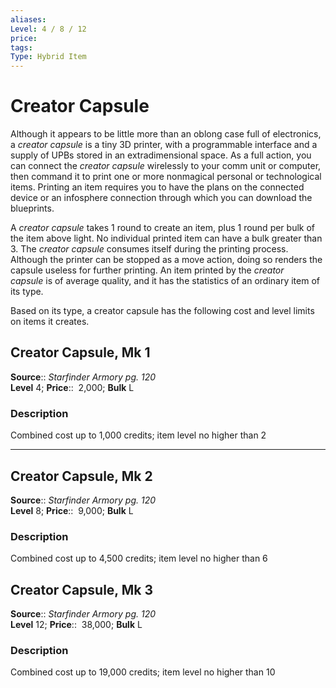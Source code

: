 ```yaml
---
aliases: 
Level: 4 / 8 / 12 
price:  
tags: 
Type: Hybrid Item
---
```


# Creator Capsule

Although it appears to be little more than an oblong case full of electronics, a _creator capsule_ is a tiny 3D printer, with a programmable interface and a supply of UPBs stored in an extradimensional space. As a full action, you can connect the _creator capsule_ wirelessly to your comm unit or computer, then command it to print one or more nonmagical personal or technological items. Printing an item requires you to have the plans on the connected device or an infosphere connection through which you can download the blueprints.  
  
A _creator capsule_ takes 1 round to create an item, plus 1 round per bulk of the item above light. No individual printed item can have a bulk greater than 3. The _creator capsule_ consumes itself during the printing process. Although the printer can be stopped as a move action, doing so renders the capsule useless for further printing. An item printed by the _creator capsule_ is of average quality, and it has the statistics of an ordinary item of its type.  
  
Based on its type, a creator capsule has the following cost and level limits on items it creates.  

## Creator Capsule, Mk 1

**Source**:: _Starfinder Armory pg. 120_  
**Level** 4;
**Price**::  2,000; **Bulk** L

### Description

Combined cost up to 1,000 credits; item level no higher than 2

---

## Creator Capsule, Mk 2

**Source**:: _Starfinder Armory pg. 120_  
**Level** 8;
**Price**::  9,000; **Bulk** L

### Description

Combined cost up to 4,500 credits; item level no higher than 6

## Creator Capsule, Mk 3

**Source**:: _Starfinder Armory pg. 120_  
**Level** 12;
**Price**::  38,000; **Bulk** L

### Description

Combined cost up to 19,000 credits; item level no higher than 10
